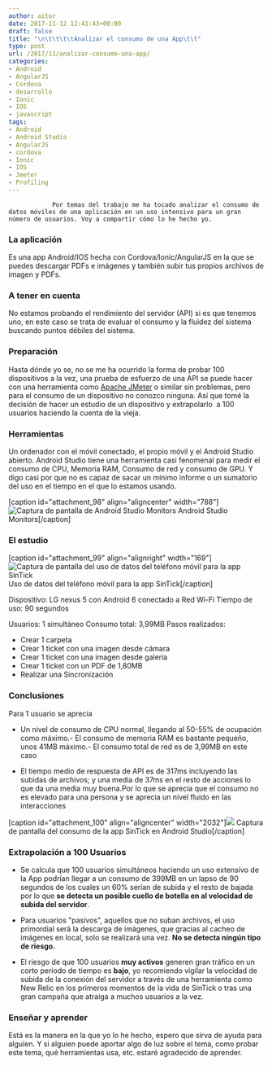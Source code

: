 ```yaml
---
author: aitor
date: 2017-11-12 12:41:43+00:00
draft: false
title: "\n\t\t\t\tAnalizar el consumo de una App\t\t"
type: post
url: /2017/11/analizar-consumo-una-app/
categories:
- Android
- AngularJS
- Cordova
- desarrollo
- Ionic
- IOS
- javascript
tags:
- Android
- Android Studio
- AngularJS
- cordova
- Ionic
- IOS
- Jmeter
- Profiling
---
```



				Por temas del trabajo me ha tocado analizar el consumo de datos móviles de una aplicación en un uso intensivo para un gran número de usuarios. Voy a compartir cómo lo he hecho yo.


### La aplicación


Es una app Android/IOS hecha con Cordova/Ionic/AngularJS en la que se puedes descargar PDFs e imágenes y también subir tus propios archivos de imagen y PDFs.


### A tener en cuenta


No estamos probando el rendimiento del servidor (API) si es que tenemos uno, en este caso se trata de evaluar el consumo y la fluidez del sistema buscando puntos débiles del sistema.


### Preparación


Hasta dónde yo se, no se me ha ocurrido la forma de probar 100 dispositivos a la vez, una prueba de esfuerzo de una API se puede hacer con una herramienta como [Apache JMeter](http://jmeter.apache.org/) o similar sin problemas, pero para el consumo de un dispositivo no conozco ninguna. Así que tomé la decisión de hacer un estudio de un dispositivo y extrapolarlo  a 100 usuarios haciendo la cuenta de la vieja.


### Herramientas


Un ordenador con el móvil conectado, el propio móvil y el Android Studio abierto.
Android Studio tiene una herramienta casi fenomenal para medir el consumo de CPU, Memoria RAM, Consumo de red y consumo de GPU. Y digo casi por que no es capaz de sacar un mínimo informe o un sumatorio del uso en el tiempo en el que lo estamos usando.

[caption id="attachment_98" align="aligncenter" width="788"]![Captura de pantalla de Android Studio Monitors](/images/android-estudio-monitor-1024x394.png)
Android Studio Monitors[/caption]


### El estudio


[caption id="attachment_99" align="alignright" width="169"]![Captura de pantalla del uso de datos del teléfono móvil para la app SinTick](Screenshot_20171112-125915-169x300.png)
Uso de datos del teléfono móvil para la app SinTick[/caption]

Dispositivo: LG nexus 5 con Android 6 conectado a Red Wi-Fi
Tiempo de uso: 90 segundos


Usuarios: 1 simultáneo
Consumo total: 3,99MB
Pasos realizados:
- Crear 1 carpeta
- Crear 1 ticket con una imagen desde cámara
- Crear 1 ticket con una imagen desde galería
- Crear 1 ticket con un PDF de 1,80MB
- Realizar una Sincronización







### Conclusiones


Para 1 usuario se aprecia
- Un nivel de consumo de CPU normal, llegando al 50-55% de ocupación como máximo.- El consumo de memoria RAM es bastante pequeño, unos 41MB máximo.- El consumo total de red es de 3,99MB en este caso

- El tiempo medio de respuesta de API es de 317ms incluyendo las subidas de archivos; y una media de 37ms en el resto de acciones lo que da una media muy buena.Por lo que se aprecia que el consumo no es elevado para una persona y se aprecia un nivel fluido en las interacciones



[caption id="attachment_100" align="aligncenter" width="2032"]![](/images/sintick-consumo-oem-2.png)
Captura de pantalla del consumo de la app SinTick en Android Studio[/caption]






### Extrapolación a 100 Usuarios


- Se calcula que 100 usuarios simultáneos haciendo un uso extensivo de la App podrían llegar a un consumo de 399MB en un lapso de 90 segundos de los cuales un 60% serían de subida y el resto de bajada por lo que **se detecta un posible cuello de botella en al velocidad de subida del servidor**.
- Para usuarios "pasivos", aquellos que no suban archivos, el uso primordial será la descarga de imágenes, que gracias al cacheo de imágenes en local, solo se realizará una vez. **No se detecta ningún tipo de riesgo.**



- El riesgo de que 100 usuarios **muy activos** generen gran tráfico en un corto período de tiempo es **bajo**, yo recomiendo vigilar la velocidad de subida de la conexión del servidor a través de una herramienta como New Relic en los primeros momentos de la vida de SinTick o tras una gran campaña que atraiga a muchos usuarios a la vez.







### Enseñar y aprender


Está es la manera en la que yo lo he hecho, espero que sirva de ayuda para alguien. Y si alguien puede aportar algo de luz sobre el tema, como probar este tema, qué herramientas usa, etc. estaré agradecido de aprender.


		
